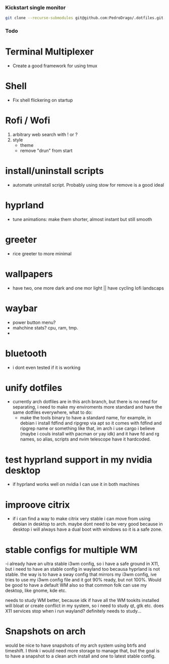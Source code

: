 ### Kickstart single monitor
```bash
git clone --recurse-submodules git@github.com:PedroDrago/.dotfiles.git && cd .dotfiles && ./install
```

### Todo
# Terminal Multiplexer
- Create a good framework for using tmux

# Shell 
- Fix shell flickering on startup

# Rofi / Wofi
1. arbitrary web search with ! or ?
1. style
    - theme
    - remove "drun" from start


# install/uninstall scripts
- automate uninstall script. Probably using stow for remove is a good ideal

# hyprland
- tune animations: make them shorter, almost instant but still smooth

# greeter
- rice greeter to more minimal

# wallpapers
- have two, one more dark and one mor light || have cycling lofi landscaps

# waybar
- power button menu?
- mahchine stats? cpu, ram, tmp.
- 

# bluetooth
- i dont even tested if it is working

# unify dotfiles
- currently arch dotfiles are in this arch branch, but there is no need for separating, i need to make my enviroments more standard and have the same dotfiles everywhere, what to do:
    - make the tools binary to have a standard name, for example, in debian i install fdfind and ripgrep via apt so it comes with fdfind and ripgrep name or something like that, im arch i use cargo i believe (maybe i couls install with pacman or yay idk) and it have fd and rg names, so alias, scripts and nvim telescope have it hardcoded.


# test hyprland support in my nvidia desktop
- if hyprland works well on nvidia I can use it in both machines

# improove citrix
- if i can find a way to make citrix very stable i can move from using debian in desktop to arch. maybe dont need to be very good because in desktop i will always have a dual boot with windows so it is a safe zone.

# stable configs for multiple WM
-i already have an ultra stable i3wm config, so i have a safe ground in X11, but i need to have an stable config in wayland too becausa hyprland is not stable. the way is to have a sway config that mirrors my i3wm config, ive tries to use my i3wm config file and it got 90% ready, but not 100%. Would be good to have a default WM also so that common folk can use my desktop, like gnome, kde etc.

needs to study WM better, because idk if have all the WM tookits installed will bloat or create conflict in my system, so i need to study qt, gtk etc. does X11 services stop when i run wayland? definitely needs to study...

# Snapshots on arch
would be nice to have snapshots of my arch system using btrfs and timeshift. I think i would need more storage to manage that, but the goal is to have a snapshot to a clean arch install and one to latest stable config.
